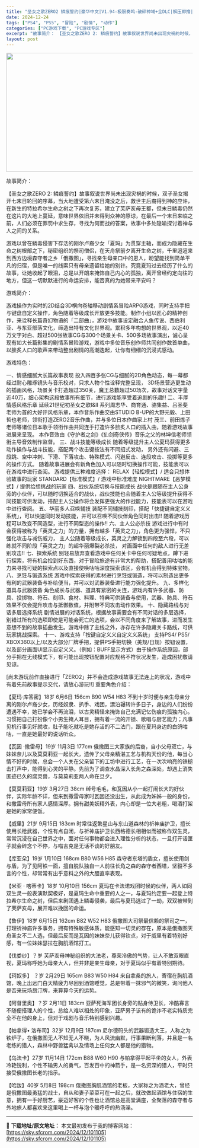 ```yaml
---
title: "圣女之歌ZERO2 鳞痕誓约|豪华中文|V1.94-极限奏鸣-破碎神域+全DLC|解压即撸|"
date: 2024-12-24
tags: ["PS4", "PS5", "冒险", "剧情", "动作"]
categories: ["PC游戏下载", "PC游戏专区"]
excerpt: "故事简介： 【圣女之歌ZERO 2: 鳞痕誓约】故事叙说世界尚未出现灾祸的时候，双子圣女揭开七末日轮回的序幕，当大地遭受第六末日淹没之后，救世主后裔得到神的应许，在新生的特拉希尔生命之树之下再次复苏，建立了芙萨亥母王都，但末日鳞毒仍然在这片的大地上蔓延，意味世界依旧并未得到众神的原谅，在最后一个末日&hellip;"
layout: post
---
```


<img class="aligncenter size-full wp-image-101078" src="https://sky.sfcrom.com/wp-content/uploads/2024/12/2024122406375647.webp" alt="" width="570" height="321" />

故事简介：

【圣女之歌ZERO 2: 鳞痕誓约】故事叙说世界尚未出现灾祸的时候，双子圣女揭开七末日轮回的序幕，当大地遭受第六末日淹没之后，救世主后裔得到神的应许，在新生的特拉希尔生命之树之下再次复苏，建立了芙萨亥母王都，但末日鳞毒仍然在这片的大地上蔓延，意味世界依旧并未得到众神的原谅，在最后一个末日来临之前，人们必须在罪罚中求生存，寻找为何而战的答案，故事中多处隐喻探讨着神与人之间的关系。

游戏以曾在鳞毒侵害下存活的刚尔卢裔少女「夏玛」为贯穿主轴，而成为隐藏在生命之树根部之下，秘密组织的祭司僧侣，在天舟祭前夕离开生命之树，千里迢迢来到西方边境森守者之乡「俄撒图」，寻找亲生母亲口中的恩人，盼望能找到简单平凡的归宿，但是唯一的线索只有母亲遗留给她的别针。究竟夏玛过去经历了什么的故事，让她收起了眼泪，总是以开朗来掩饰自己内心的孤独，离开曾经约定向往的地方，但这一切默默进行的命运安排，能否真的为她带来平安吗？

游戏简介：

游戏操作为实时的2D结合3D横向卷轴移动剧情系冒险ARPG游戏，同时支持手把与键盘自定义操作，角色随着等级成长开放更多技能。制作小组以匠心的精神创作，来诠释长篇奇幻物语的「二部曲」，游戏中故事设定融合人鱼传说、西伯利亚、与东亚部落文化，缔造出特有文化世界观。累积多年构想的世界观，以近40万文字对白、超过500张故事CG与300个场景关卡、500多场故事演出，诚心呈现有如大长篇影集的剧情系冒险游戏，游戏中多位音乐创作师共同创作数首单曲，以脍炙人口的歌声来带动整出剧情的高潮迭起，让你有细细的沉浸式感动。

游戏特色：

一、情感细腻大长篇故事表现
投入四百多张CG与细腻的2D角色动态，每一幕都经过耐心雕琢镜头与音乐校对，只求人物个性诠释完整呈现， 3D场景营造更生动的插画风格，场景关卡打造超过350关，魔王总数超过50场次，故事对话文字量近40万，细心架构这段故事所有细节，进行游戏能享受着追剧的乐趣!!
二、丰厚情感风格乐章
延续21世纪初圣女之歌I&amp;II 系列周志华、商育通、骆集益、吕圣斐老师为首的大好评风格乐章，本作音乐作曲交由STUDIO B-UP的大野元毅、上田哲也老师，领衔打造ZERO2音乐作曲，并与多位日本作曲家上村 茂三、前田炼子老师等诸位日本歌手领衔作曲共同连手打造许多脍炙人口的插入曲，随着游戏故事进展来呈现。
本作音效由《守护者之剑》《仙剑奇侠传》音乐之父的林坤信老师领衔主导音效制作监督。
三、战斗技能等级成长
随着等级提升主人公夏玛获得更多动作操作与战斗技能，搭配两个攻击键按法有不同招式发动，
另外还有闪避、三段跳、空中冲刺、下滑、下落攻击、特殊模式、闪避反击、连段攻击、投掷等更多的操作方式。
随着故事进展会有新角色加入可以随时切换操作可能，技能表可以在游戏中进行查阅。
游戏提供三种难度选择：
RELAX【轻松模式】/ 适合只想体验故事的玩家
STANDARD【标准模式】/ 游戏中标准难度
NIGHTMARE【恶梦模式】/ 提供给想挑战的玩家
四、战伙系统切换与技能成长
战伙是跟随在主人公身旁的小伙伴，可以随时切换适合的战伙，战伙技能也会随着主人公等级提升获得不同技能可供发动，搭配主人公操作将会发挥更强大的作战能力，技能表可以在游戏中进行查阅。
五、华丽多人召唤辅技
装配不同辅技刻印，搭配「快捷键自定义义系统」，可以快速同时发动技能，并可以召唤不同伙伴角色同时出击!!
随着游戏历程可以改变不同造型，进行不同型态的操作!!
六、主人公必杀技
游戏进行中有时会获得被称为「英灵之力」的力量，拥有越多「英灵之力」，角色更为强悍，不只强化攻击与减伤威力， 主人公随着等级成长，英灵之力解锁到四段至六段，可以练就不同阶段「英灵之力」的超华丽爆裂必杀技， 对画面中任何的敌人进行无差别攻击!!
七、探索系统
别轻易放弃查看游戏中任何关卡中任何可疑地点，蹲下进行探索，将有机会捡到好东西，对于冒险旅途有非常大的帮助，搭配善用咕咕的能力来寻找可疑的探索点以及直接使唤咕咕深度探索该区，会有机会得到特殊宝物。
八、烹饪与锻造系统
游戏中探索获得的素材进行烹饪或锻造，将可以制造出更多有利的武器装备与补给便当，并可以对武器装备进行能力强化提升。
九、多样化道具与武器装备
角色成长与武器、道具有紧密的关连，游戏内有许多武器、防具、投掷物、符石、刻印、食材、料理、特典可供装备与使用，武器、防具、符石效果不仅会提升攻击与抵御数值，并附带不同攻击动作效果。
十、隐藏路线与对话多层选择系统
剧情进展的对话系统，根据故事需要会有不同对话的多层选择，别错过所有的选项即使是可能会死亡的选项，会以不同角度来了解故事，进而发生意想不到的故事插曲发生。游戏中除了主线之外，亦存在许多隐藏关卡路线，可供玩家挑战探索。
十一、游戏支持「按键自定义义自定义义系统」
支持PS4/ PS5/ XBOX360以上/以及大部分厂牌手把，提供PS手把切换（美规/日规）按钮设置，以及部分画面UI显示自定义义。（例如：BUFF显示方式）由于操作系统原因，部分手把在无线模式下，有可能出现按钮配置对应规格不符状况发生，造成困扰敬请见谅。

[尚未游玩前作直接进行「ZERO2」并不会造成游戏故事无法连上的状况，游戏中有着先前故事提示交代，请放心游玩!!]
重要角色介绍：

【夏玛‧库答密】18岁 6月6日 156cm B90 W54 H83
不到十岁时便与亲生母亲分离的刚尔卢裔少女，历经奴隶、扒手、戏团，漂泊辗转许多日子，身边的人们纷纷遭遇不幸，她已学会不再流泪，以古灵精怪来掩饰自己充满记忆伤痕的孤独内心。习惯把自己打扮像个小男生掩人耳目，拥有着一流的开锁、歌唱与厨艺能力；凡事见机行事见好就收，肚子能吃就吃是她存活的不二法门，跟在夏玛身边的白鸽咕咕，一直是她最好的说话听众。

【瓦因 ‧撒雷母】19岁 11月3日 177cm
俄撒图三大家族的后裔，自小父母双亡，与妹妹奈儿以及莫莫莉亚一起长大，遗传了父母亲精湛工艺与机构天份的他，每当心情不好的时候，总会一个人关在父亲留下的工坊中进行工艺，在一次次响亮的铁槌击打声中，能得到心灵的平静。先前为了调查水晶深入长角之森深处，却遇上消失匿迹已久的腐灵兽，与莫莫莉亚两人命在旦夕。

【莫莫莉亚】19岁 3月27日 38cm
绰号毛毛，和瓦因从小一起打闹长大的好伙伴，实际年龄不详，但来到撒雷母家时瓦因还没出生，从此成为姊姊一般的身份，和撒雷母所有家人感情深厚。拥有甜美妖精外表，内心却是一位大老粗，喝酒打架是她的家常便饭。

【威里】21岁 9月15日 183cm
时常往返繁星山与东山道森林的祈神庙护卫，擅长使用长枪武器，个性有点自闭，与祈神庙护卫长西格德长相相似而被称作双生灵，常常沉浸在自己世界之中，面对任何事物都会进入理性分析的状态，一旦打开话匣子就会碎念个不停，与喵吉克是无话不谈的好朋友。

【库亚朵】19岁 1月10日 168cm B80 W56 H85
森守者东塔的盾女，擅长使用剑与盾，为了见阿铁一面，擅自脱队独自一人前往长角之森的森守者西塔，坚毅不多言的个性，却常常有出乎意料之外的大胆直率表现。

【米亚 ‧ 喀蒂卡】18岁 10月10日 156cm
夏玛在卡法诺戏团时候的伙伴，两人如同双生灵一般表演默契极好，是夏玛生命中重要的人之一，与夏玛约定要一起登上特拉希尔生命之树，但后来剧团遇上鳞毒侵袭，最后与夏玛逃过了一劫，双双被带到了芙萨亥母，展开难以挽回的命运。

【鲁伊】18岁 6月15日 162cm B82 W52 H83
俄撒图大司祭最信赖的祭司之一，打理祈神庙许多事务，拥有特殊敏感体质，能感知一切灵的存在，原本是俄撒图天舟圣女不二人选，但最后反而是瓦因的妹妹奈儿获得钦点，对于威里有着特别好感，有一位妹妹瑟拉在胸肌酒馆打工。

【伐娄纱】？岁
芙萨亥母神秘组织的大法老，尊荣冷傲的气势，让人不敢双眼直视，夏玛称呼她为母亲大人，但并非是亲生母亲，对于夏玛似乎有着特别期待。

【珂奴多】 ？岁 2月29日 165cm B83 W50 H84
来自拿桑的旅人，寄宿在胸肌酒馆，晚上出远门白天精疲力尽回到酒馆睡觉，总是带着一抹邪气的微笑，询问他人是否来玩场昂汀牌，来算算今天的运势。

【阿督里奥】？岁 2月11日 183cm
亚萨死海军团长身旁的贴身侍卫长，冷酷寡言不随便搭理人的个性，总给人难以相处的印象，亚萨男子该有的诡诈不老实特质完全不在他的身上，但对于戏剧与音乐特别感到兴趣。

【帕拿得• 洛布司】32岁 12月9日 187cm
尼尔德码头的武器锻造大王，人称之为铁炉子，在俄撒图无人不知无人不晓，为人风流幽默，行事果断利落，并且是一名老练的猎人，森林中野兽猛禽以及情场上任何女人都是他的猎物。

【乌法卡】27岁 11月14日 172cm B88 W60 H90
与帕拿得平起平坐的女人，外表冷艳锐利，个性不输男人的勇气，百发百中的神箭手，是一名资深的猎人，平时只接受俄撒图长老的指示。

【哈跋】40岁 5月8日 198cm
俄撒图胸肌酒馆的老板，大家称之为酒老大，曾经是俄撒图最勇猛的战士，自从和妻子菜菜可在一起之后，就改做起酒馆与住宿的生意，拥有一手好厨艺，豪迈好客的个性也让酒馆总是高堂满座，全聚落的森守者与外地旅人都喜欢来这里喝上一杯与泡个暖呼呼的热汤澡。

---
📖 **下载地址/原文地址：** 本文最初发布于我的博客网站：[https://sky.sfcrom.com/2024/12/101105](https://sky.sfcrom.com/2024/12/101105)
